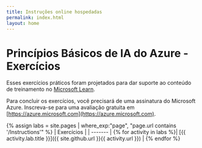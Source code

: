 ```yaml
---
title: Instruções online hospedadas
permalink: index.html
layout: home
---
```


# <a name="azure-ai-fundamentals-exercises"></a>Princípios Básicos de IA do Azure - Exercícios

Esses exercícios práticos foram projetados para dar suporte ao conteúdo de treinamento no [Microsoft Learn](https://docs.microsoft.com/training/).

Para concluir os exercícios, você precisará de uma assinatura do Microsoft Azure. Inscreva-se para uma avaliação gratuita em [https://azure.microsoft.com](https://azure.microsoft.com).

{% assign labs = site.pages | where_exp:"page", "page.url contains '/Instructions'" %}
| Exercícios |
| ------- | 
{% for activity in labs  %}| [{{ activity.lab.title }}]({{ site.github.url }}{{ activity.url }}) |
{% endfor %}

